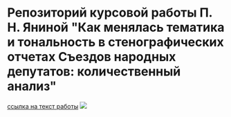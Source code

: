 # Репозиторий курсовой работы П. Н. Яниной "Как менялась тематика и тональность в стенографических отчетах Съездов народных депутатов: количественный анализ"
[ссылка на текст работы](https://drive.google.com/file/d/1JDpZTXtfSyVfWgZueofvnZkxT52PSGMY/view)
![](https://drive.google.com/file/d/1uOxdJMTmUAyUN4LTigV3H81cbmP61Pyd/view?usp=sharing)
